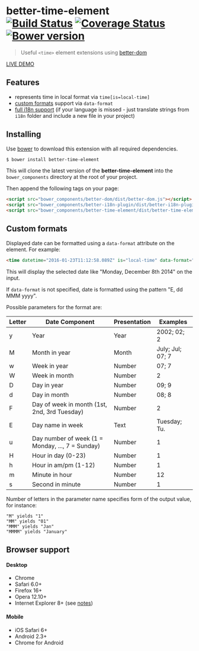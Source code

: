 # better-time-element<br>[![Build Status][travis-image]][travis-url] [![Coverage Status][coveralls-image]][coveralls-url] [![Bower version][bower-image]][bower-url]
> Useful `<time>` element extensions using [better-dom](https://github.com/chemerisuk/better-dom)

[LIVE DEMO](http://chemerisuk.github.io/better-time-element/)

## Features
* represents time in local format via `time[is=local-time]`
* [custom formats](#custom-formats) support via `data-format`
* [full i18n support](https://github.com/chemerisuk/better-i18n-plugin#multilingual-live-extensions) (if your language is missed - just translate strings from `i18n` folder and include a new file in your project)

## Installing
Use [bower](http://bower.io/) to download this extension with all required dependencies.

```sh
$ bower install better-time-element
```

This will clone the latest version of the __better-time-element__ into the `bower_components` directory at the root of your project.

Then append the following tags on your page:

```html
<script src="bower_components/better-dom/dist/better-dom.js"></script>
<script src="bower_components/better-i18n-plugin/dist/better-i18n-plugin.js"></script>
<script src="bower_components/better-time-element/dist/better-time-element.js"></script>
```

## Custom formats
Displayed date can be formatted using a `data-format` attribute on the element. For example:

```html
<time datetime="2016-01-23T11:12:58.089Z" is="local-time" data-format="EE, MMMM dd'th' yyyy"></time>
```

This will display the selected date like "Monday, December 8th 2014" on the input.

If `data-format` is not specified, date is formatted using the pattern "E, dd MMM yyyy".

Possible parameters for the format are:

|Letter |Date Component                                   |Presentation |Examples         |
|-------|-------------------------------------------------|-------------|-----------------|
|y      |Year                                             |Year         |2002; 02; 2      |
|M      |Month in year                                    |Month        |July; Jul; 07; 7 |
|w      |Week in year                                     |Number       |07; 7            |
|W      |Week in month                                    |Number       |2                |
|D      |Day in year                                      |Number       |09; 9           |
|d      |Day in month                                     |Number       |08; 8            |
|F      |Day of week in month (1st, 2nd, 3rd Tuesday)     |Number       |2                |
|E      |Day name in week                                 |Text         |Tuesday; Tu.     |
|u      |Day number of week (1 = Monday, ..., 7 = Sunday) |Number       |1                |
|H      |Hour in day (0-23) |Number       |1                |
|h      |Hour in am/pm (1-12) |Number       |1                |
|m      |Minute in hour |Number       |12                |
|s      |Second in minute |Number       |1                |

Number of letters in the parameter name specifies form of the output value, for instance:

```
"M" yields "1"
"MM" yields "01"
"MMM" yields "Jan"
"MMMM" yields "January"
```

## Browser support
#### Desktop
* Chrome
* Safari 6.0+
* Firefox 16+
* Opera 12.10+
* Internet Explorer 8+ (see [notes](https://github.com/chemerisuk/better-dom#notes-about-old-ies))

#### Mobile
* iOS Safari 6+
* Android 2.3+
* Chrome for Android

[travis-url]: http://travis-ci.org/chemerisuk/better-time-element
[travis-image]: http://img.shields.io/travis/chemerisuk/better-time-element/master.svg

[coveralls-url]: https://coveralls.io/r/chemerisuk/better-time-element
[coveralls-image]: http://img.shields.io/coveralls/chemerisuk/better-time-element/master.svg

[bower-url]: https://github.com/chemerisuk/better-time-element
[bower-image]: http://img.shields.io/bower/v/better-time-element.svg

